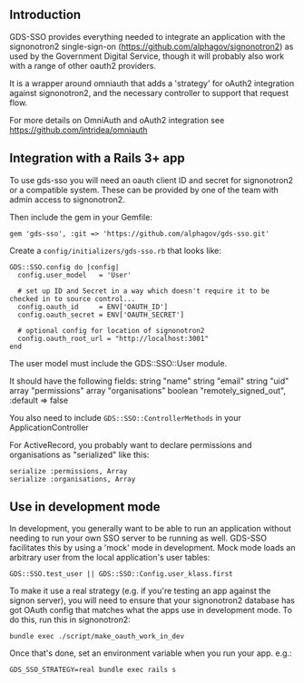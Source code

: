 ## Introduction

GDS-SSO provides everything needed to integrate an application with the signonotron2 single-sign-on
(https://github.com/alphagov/signonotron2) as used by the Government Digital Service, though it
will probably also work with a range of other oauth2 providers.

It is a wrapper around omniauth that adds a 'strategy' for oAuth2 integration against signonotron2,
and the necessary controller to support that request flow.

For more details on OmniAuth and oAuth2 integration see https://github.com/intridea/omniauth


## Integration with a Rails 3+ app

To use gds-sso you will need an oauth client ID and secret for signonotron2 or a compatible system.
These can be provided by one of the team with admin access to signonotron2.

Then include the gem in your Gemfile:

    gem 'gds-sso', :git => 'https://github.com/alphagov/gds-sso.git'

Create a `config/initializers/gds-sso.rb` that looks like:

    GDS::SSO.config do |config|
      config.user_model   = 'User'

      # set up ID and Secret in a way which doesn't require it to be checked in to source control...
      config.oauth_id     = ENV['OAUTH_ID']
      config.oauth_secret = ENV['OAUTH_SECRET']

      # optional config for location of signonotron2
      config.oauth_root_url = "http://localhost:3001"
    end

The user model must include the GDS::SSO::User module.

It should have the following fields:
    string   "name"
    string   "email"
    string   "uid"
    array    "permissions"
    array    "organisations"
    boolean  "remotely_signed_out", :default => false

You also need to include `GDS::SSO::ControllerMethods` in your ApplicationController

For ActiveRecord, you probably want to declare permissions and organisations as "serialized" like this:

    serialize :permissions, Array
    serialize :organisations, Array


## Use in development mode

In development, you generally want to be able to run an application without needing to run your own SSO server to be running as well. GDS-SSO facilitates this by using a 'mock' mode in development. Mock mode loads an arbitrary user from the local application's user tables:

    GDS::SSO.test_user || GDS::SSO::Config.user_klass.first

To make it use a real strategy (e.g. if you're testing an app against the signon server), you will need to ensure that your signonotron2 database has got OAuth config that matches what the apps use in development mode. To do this, run this in signonotron2:

    bundle exec ./script/make_oauth_work_in_dev

Once that's done, set an environment variable when you run your app. e.g.:

    GDS_SSO_STRATEGY=real bundle exec rails s 

